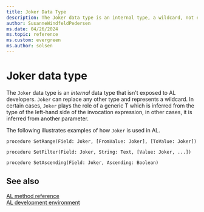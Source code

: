 ```yaml
---
title: Joker Data Type
description: The Joker data type is an internal type, a wildcard, not exposed to AL developers.
author: SusanneWindfeldPedersen
ms.date: 04/26/2024
ms.topic: reference
ms.custom: evergreen
ms.author: solsen
---
```


# Joker data type
 
The `Joker` data type is an *internal* data type that isn't exposed to AL developers. `Joker` can replace any other type and represents a wildcard. In certain cases, `Joker` plays the role of a generic T which is inferred from the type of the left-hand side of the invocation expression, in other cases, it is inferred from another parameter.

The following illustrates examples of how `Joker` is used in AL.

```al
procedure SetRange(Field: Joker, [FromValue: Joker], [ToValue: Joker])
```

```al
procedure SetFilter(Field: Joker, String: Text, [Value: Joker, ...])
```

```al
procedure SetAscending(Field: Joker, Ascending: Boolean)
```

## See also

[AL method reference](../methods-auto/library.md)  
[AL development environment](../devenv-reference-overview.md)  
